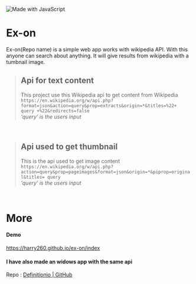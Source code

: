 ![Made with JavaScript](https://lh3.googleusercontent.com/6_DBjJ_sfIksKw3aJnVqQHXLLd9Bp5k1SeGAiQwqGdQopqQviVNAxhshQtX6B_C7jH-qlg=s170)

# Ex-on
Ex-on(Repo name) is a simple web app works with wikipedia API. With this anyone can search about anything. It will give results from wikipedia with a tumbnail image.

> ## Api for text content
> This project use this Wikipedia api to get content from Wikipedia<br>
> `https://en.wikipedia.org/w/api.php?format=json&action=query&prop=extracts&origin=*&titles=%22+ query +%22&redirects=false`<br>
> *'query' is the users input*

<br>

> ## Api used to get thumbnail
> This is the api used to get image content<br>
> `https://en.wikipedia.org/w/api.php?action=query&prop=pageimages&format=json&origin=*&piprop=original&titles= query`<br>
> *'query' is the users input*

<br>

# More
#### Demo
https://harry260.github.io/ex-on/index<br>

#### I have also made an widows app with the same api
Repo : [Definitionio | GitHub](https://github.com/Harry260/Definitionio)

<br>



